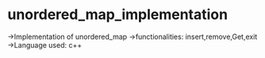 # unordered_map_implementation

->Implementation of unordered_map
->functionalities: insert,remove,Get,exit
->Language used: c++
